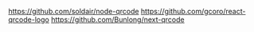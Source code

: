 https://github.com/soldair/node-qrcode
https://github.com/gcoro/react-qrcode-logo
https://github.com/Bunlong/next-qrcode
